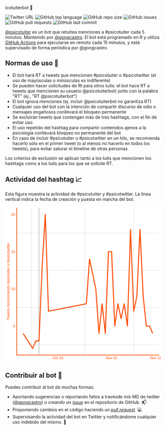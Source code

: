 icotuiterbot :robot:

![Twitter URL](https://img.shields.io/twitter/url?style=social&url=https%3A%2F%2Ftwitter.com%2Fpsicotuiterbot)
![GitHub top language](https://img.shields.io/github/languages/top/gongcastro/psicotuiterbot)
![GitHub repo size](https://img.shields.io/github/repo-size/gongcastro/psicotuiterbot)
![GitHub issues](https://img.shields.io/github/issues/gongcastro/psicotuiterbot)
![GitHub pull requests](https://img.shields.io/github/issues-pr/gongcastro/psicotuiterbot)
![GitHub last commit](https://img.shields.io/github/last-commit/gongcastro/psicotuiterbot)

[@psicotuiter](https://twitter.com/psicotuiterbot) es un bot que retuitea menciones a #psicotuiter cada 5 minutos. Mantenido por [@gongcastro](https://github.com/gongcastro). El bot está programado en R y utiliza [GitHub Actions](https://www.rostrum.blog/2020/09/21/londonmapbot/) para ejecutarse en remoto cada 15 minutos, y está supervisado de forma periódica por @gongcastro.


## Normas de uso :scroll:

* El bot hará RT a tweets que mencionen #psicotuiter o #psicotwitter (el uso de mayúsculas o minúsculas es indiferente)
* Se pueden hacer solicitudes de Rt para otros tuits: el bot hace RT a tweets que mencionen su usuario @psicotuiterbot) junto con la palabra "RT" (ej., "RT @psicotuiterbot")
* El bot ignora menciones (ej. incluir @psicotuiterbot no garantiza RT)
* Cualquier uso del bot con la intención de compartir discurso de odio o mensajes engañosos conllevará el bloqueo permanente
* Se excluirán tweets que contengan más de tres hashtags, con el fin de evitar uso 
* El uso repetido del hashtag para compartir contenidos ajenos a la psicología conllevará bloqueo no permanente del bot
* En caso de incluir #psicotuiter o #psicotwitter en un hilo, se recomienda hacerlo sólo en el primer tweet (o al menos no hacerlo en todos los tweets), para evitar saturar el timeline de otras personas

Los criterios de exclusión se aplican tanto a los tuits que mencionen los hashtags como a los tuits para los que se solicite RT.

## Actividad del hashtag :chart_with_upwards_trend:

Esta figura muestra la actividad de #psicotuiter y #psicotwitter. La línea vertical indica la fecha de creación y puesta en marcha del bot.

![](https://github.com/gongcastro/psicotuiterbot/blob/main/img/counts.png)


## Contribuir al bot :love_you_gesture:

Puedes contribuir al bot de muchas formas:

- Aportando sugerencias o reportando fallos a travésde mis MD de twitter ([@gongcastro](https://twitter.com/gongcastro)) o creando un [*issue*](https://github.com/gongcastro/psicotuiterbot/issues) en el repositorio de GitHub. :mailbox_with_mail:
- Proponiendo cambios en el código haciendo un [*pull request*](https://github.com/gongcastro/psicotuiterbot/pulls). :computer:
- Supervisando la actividad del bot en Twitter y notificándome cualquier uso indebido del mismo. :monocle_face:

